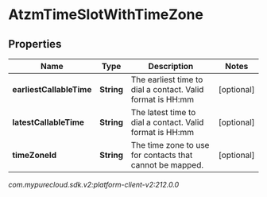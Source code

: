 # AtzmTimeSlotWithTimeZone


## Properties

| Name | Type | Description | Notes |
| ------------ | ------------- | ------------- | ------------- |
| **earliestCallableTime** | **String** | The earliest time to dial a contact. Valid format is HH:mm |  [optional] |
| **latestCallableTime** | **String** | The latest time to dial a contact. Valid format is HH:mm |  [optional] |
| **timeZoneId** | **String** | The time zone to use for contacts that cannot be mapped. |  [optional] |




_com.mypurecloud.sdk.v2:platform-client-v2:212.0.0_
